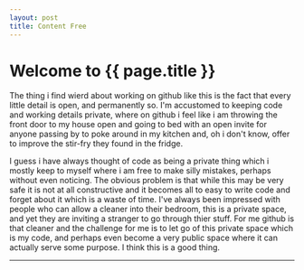 ```yaml
---
layout: post
title: Content Free
---
```


Welcome to {{ page.title }}
=============================

The thing i find wierd about working on github like this is the fact that 
every little detail is open, and permanently so. I'm accustomed to keeping
code and working details private, where on github i feel like i am throwing
the front door to my house open and going to bed with an open invite for 
anyone passing by to poke around in my kitchen and, oh i don't know, offer
to improve the stir-fry they found in the fridge. 

I guess i have always thought of code as being a private thing which i
mostly keep to myself where i am free to make silly mistakes, perhaps without
even noticing. The obvious problem is that while this may be very safe it
is not at all constructive and it becomes all to easy to write code and forget
about it which is a waste of time. I've always been impressed with people who
can allow a cleaner into their bedroom, this is a private space, and yet they
are inviting a stranger to go through thier stuff. For me github is that
cleaner and the challenge for me is to let go of this private space which is
my code, and perhaps even become a very public space where it can actually
serve some purpose. I think this is a good thing.

-------
